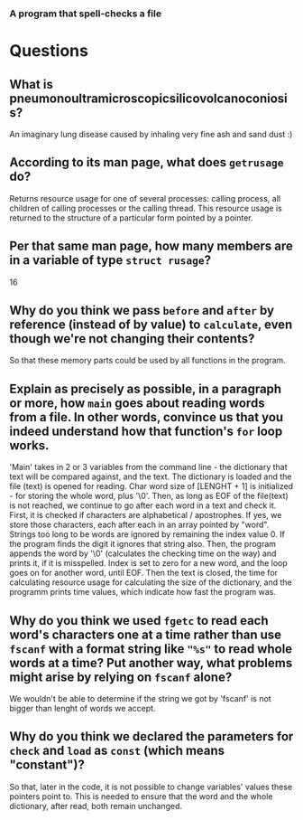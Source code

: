 ### A program that spell-checks a file

# Questions

## What is pneumonoultramicroscopicsilicovolcanoconiosis?

An imaginary lung disease caused by inhaling very fine ash and sand dust :)

## According to its man page, what does `getrusage` do?

Returns resource usage for one of several processes: calling process, all children of calling processes or the calling thread.
This resource usage is returned to the structure of a particular form pointed by a pointer.

## Per that same man page, how many members are in a variable of type `struct rusage`?

16

## Why do you think we pass `before` and `after` by reference (instead of by value) to `calculate`, even though we're not changing their contents?

So that these memory parts could be used by all functions in the program.

## Explain as precisely as possible, in a paragraph or more, how `main` goes about reading words from a file. In other words, convince us that you indeed understand how that function's `for` loop works.

'Main' takes in 2 or 3 variables from the command line - the dictionary that text will be compared against, and the text.
The dictionary is loaded and the file (text) is opened for reading. Char word size of [LENGHT + 1] is initialized - for storing the whole word, plus '\0'.
Then, as long as EOF of the file(text) is not reached, we continue to go after each word in a text and check it.
First, it is checked if characters are alphabetical / apostrophes. If yes, we store those characters, each after each in an array pointed by "word".
Strings too long to be words are ignored by remaining the index value 0. If the program finds the digit it ignores that string also.
Then, the program appends the word by '\0' (calculates the checking time on the way) and prints it, if it is misspelled.
Index is set to zero for a new word, and the loop goes on for another word, until EOF.
Then the text is closed, the time for calculating resource usage for calculating the size of the dictionary, and the programm prints time values, which indicate how fast the program was.

## Why do you think we used `fgetc` to read each word's characters one at a time rather than use `fscanf` with a format string like `"%s"` to read whole words at a time? Put another way, what problems might arise by relying on `fscanf` alone?

We wouldn't be able to determine if the string we got by 'fscanf' is not bigger than lenght of words we accept.

## Why do you think we declared the parameters for `check` and `load` as `const` (which means "constant")?

So that, later in the code, it is not possible to change variables' values these pointers point to.
This is needed to ensure that the word and the whole dictionary, after read, both remain unchanged.
